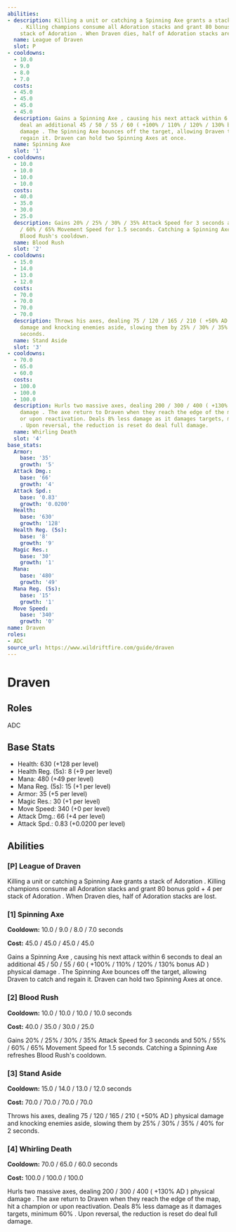 ```yaml
---
abilities:
- description: Killing a unit or catching a Spinning Axe grants a stack of Adoration
    . Killing champions consume all Adoration stacks and grant 80 bonus gold + 4 per
    stack of Adoration . When Draven dies, half of Adoration stacks are lost.
  name: League of Draven
  slot: P
- cooldowns:
  - 10.0
  - 9.0
  - 8.0
  - 7.0
  costs:
  - 45.0
  - 45.0
  - 45.0
  - 45.0
  description: Gains a Spinning Axe , causing his next attack within 6 seconds to
    deal an additional 45 / 50 / 55 / 60 ( +100% / 110% / 120% / 130% bonus AD ) physical
    damage . The Spinning Axe bounces off the target, allowing Draven to catch and
    regain it. Draven can hold two Spinning Axes at once.
  name: Spinning Axe
  slot: '1'
- cooldowns:
  - 10.0
  - 10.0
  - 10.0
  - 10.0
  costs:
  - 40.0
  - 35.0
  - 30.0
  - 25.0
  description: Gains 20% / 25% / 30% / 35% Attack Speed for 3 seconds and 50% / 55%
    / 60% / 65% Movement Speed for 1.5 seconds. Catching a Spinning Axe refreshes
    Blood Rush's cooldown.
  name: Blood Rush
  slot: '2'
- cooldowns:
  - 15.0
  - 14.0
  - 13.0
  - 12.0
  costs:
  - 70.0
  - 70.0
  - 70.0
  - 70.0
  description: Throws his axes, dealing 75 / 120 / 165 / 210 ( +50% AD ) physical
    damage and knocking enemies aside, slowing them by 25% / 30% / 35% / 40% for 2
    seconds.
  name: Stand Aside
  slot: '3'
- cooldowns:
  - 70.0
  - 65.0
  - 60.0
  costs:
  - 100.0
  - 100.0
  - 100.0
  description: Hurls two massive axes, dealing 200 / 300 / 400 ( +130% AD ) physical
    damage . The axe return to Draven when they reach the edge of the map, hit a champion
    or upon reactivation. Deals 8% less damage as it damages targets, minimum 60%
    . Upon reversal, the reduction is reset do deal full damage.
  name: Whirling Death
  slot: '4'
base_stats:
  Armor:
    base: '35'
    growth: '5'
  Attack Dmg.:
    base: '66'
    growth: '4'
  Attack Spd.:
    base: '0.83'
    growth: '0.0200'
  Health:
    base: '630'
    growth: '128'
  Health Reg. (5s):
    base: '8'
    growth: '9'
  Magic Res.:
    base: '30'
    growth: '1'
  Mana:
    base: '480'
    growth: '49'
  Mana Reg. (5s):
    base: '15'
    growth: '1'
  Move Speed:
    base: '340'
    growth: '0'
name: Draven
roles:
- ADC
source_url: https://www.wildriftfire.com/guide/draven
---
```


# Draven

## Roles

ADC

## Base Stats

- Health: 630 (+128 per level)
- Health Reg. (5s): 8 (+9 per level)
- Mana: 480 (+49 per level)
- Mana Reg. (5s): 15 (+1 per level)
- Armor: 35 (+5 per level)
- Magic Res.: 30 (+1 per level)
- Move Speed: 340 (+0 per level)
- Attack Dmg.: 66 (+4 per level)
- Attack Spd.: 0.83 (+0.0200 per level)

## Abilities

### [P] League of Draven

Killing a unit or catching a Spinning Axe grants a stack of Adoration . Killing champions consume all Adoration stacks and grant 80 bonus gold + 4 per stack of Adoration . When Draven dies, half of Adoration stacks are lost.

### [1] Spinning Axe

**Cooldown:** 10.0 / 9.0 / 8.0 / 7.0 seconds

**Cost:** 45.0 / 45.0 / 45.0 / 45.0

Gains a Spinning Axe , causing his next attack within 6 seconds to deal an additional 45 / 50 / 55 / 60 ( +100% / 110% / 120% / 130% bonus AD ) physical damage . The Spinning Axe bounces off the target, allowing Draven to catch and regain it. Draven can hold two Spinning Axes at once.

### [2] Blood Rush

**Cooldown:** 10.0 / 10.0 / 10.0 / 10.0 seconds

**Cost:** 40.0 / 35.0 / 30.0 / 25.0

Gains 20% / 25% / 30% / 35% Attack Speed for 3 seconds and 50% / 55% / 60% / 65% Movement Speed for 1.5 seconds. Catching a Spinning Axe refreshes Blood Rush's cooldown.

### [3] Stand Aside

**Cooldown:** 15.0 / 14.0 / 13.0 / 12.0 seconds

**Cost:** 70.0 / 70.0 / 70.0 / 70.0

Throws his axes, dealing 75 / 120 / 165 / 210 ( +50% AD ) physical damage and knocking enemies aside, slowing them by 25% / 30% / 35% / 40% for 2 seconds.

### [4] Whirling Death

**Cooldown:** 70.0 / 65.0 / 60.0 seconds

**Cost:** 100.0 / 100.0 / 100.0

Hurls two massive axes, dealing 200 / 300 / 400 ( +130% AD ) physical damage . The axe return to Draven when they reach the edge of the map, hit a champion or upon reactivation. Deals 8% less damage as it damages targets, minimum 60% . Upon reversal, the reduction is reset do deal full damage.

